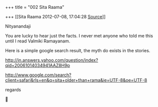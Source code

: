 +++
title = "002 Sita Raama"

+++
[[Sita Raama	2012-07-08, 17:04:28 [Source](https://groups.google.com/g/samskrita/c/6LeTBoPALsQ)]]



Nityanandaji

You are lucky to hear just the facts. I never met anyone who told me this until I read Valmiki Ramayanam.

Here is a simple google search result, the myth do exists in the stories.

  

<http://in.answers.yahoo.com/question/index?qid=20061014034941AAZ8H9p>

<http://www.google.com/search?client=safari&rls=en&q=sita+older+than+rama&ie=UTF-8&oe=UTF-8>

  

regards



